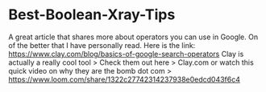 # Best-Boolean-Xray-Tips
A great article that shares more about operators you can use in Google.  On of the better that I have personally read.
Here is the link:  https://www.clay.com/blog/basics-of-google-search-operators
Clay is actually a really cool tool > Check them out here > Clay.com or watch this quick video on why they are the bomb dot com > https://www.loom.com/share/1322c27742314237938e0edcd043f6c4
